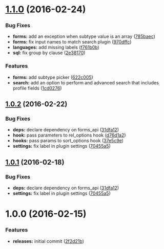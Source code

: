 <a name="1.1.0"></a>
# [1.1.0](https://github.com/hypeJunction/Elgg-group_sort/compare/1.0.2...v1.1.0) (2016-02-24)


### Bug Fixes

* **forms:** add an exception when subtype value is an array ([785baec](https://github.com/hypeJunction/Elgg-group_sort/commit/785baec))
* **forms:** fix input names to match search plugin ([970dffc](https://github.com/hypeJunction/Elgg-group_sort/commit/970dffc))
* **languages:** add missing labels ([f761b0b](https://github.com/hypeJunction/Elgg-group_sort/commit/f761b0b))
* **sql:** fix group by clause ([2e38170](https://github.com/hypeJunction/Elgg-group_sort/commit/2e38170))

### Features

* **forms:** add subtype picker ([622c005](https://github.com/hypeJunction/Elgg-group_sort/commit/622c005))
* **search:** add an option to perform and advanced search that includes profile fields ([1cd0276](https://github.com/hypeJunction/Elgg-group_sort/commit/1cd0276))



<a name="1.0.2"></a>
## [1.0.2](https://github.com/hypeJunction/Elgg-group_sort/compare/1.0.0...v1.0.2) (2016-02-22)


### Bug Fixes

* **deps:** declare dependency on forms_api ([31dfa12](https://github.com/hypeJunction/Elgg-group_sort/commit/31dfa12))
* **hook:** pass parameters to rel_options hook ([d76d1a2](https://github.com/hypeJunction/Elgg-group_sort/commit/d76d1a2))
* **hooks:** pass params to sort_options hook ([37e5c9e](https://github.com/hypeJunction/Elgg-group_sort/commit/37e5c9e))
* **settings:** fix label in plugin settings ([70455a5](https://github.com/hypeJunction/Elgg-group_sort/commit/70455a5))



<a name="1.0.1"></a>
## [1.0.1](https://github.com/hypeJunction/Elgg-group_sort/compare/1.0.0...v1.0.1) (2016-02-18)


### Bug Fixes

* **deps:** declare dependency on forms_api ([31dfa12](https://github.com/hypeJunction/Elgg-group_sort/commit/31dfa12))
* **settings:** fix label in plugin settings ([70455a5](https://github.com/hypeJunction/Elgg-group_sort/commit/70455a5))



<a name="1.0.0"></a>
# 1.0.0 (2016-02-15)


### Features

* **releases:** initial commit ([2f2d21b](https://github.com/hypeJunction/Elgg-group_sort/commit/2f2d21b))



